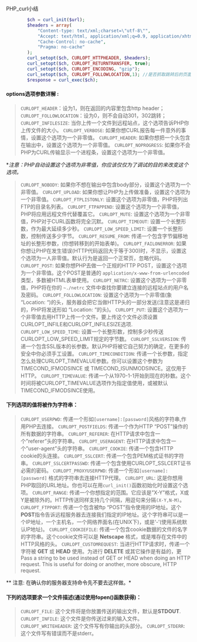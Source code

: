 PHP_curl小结
```php
		$ch = curl_init($url);
        $headers = array(
            "Content-type: text/xml;charset=\"utf-8\"",
            "Accept: text/html, application/xml;q=0.9, application/xhtml+xml, image/png, image/webp, image/jpeg, image/gif, image/x-xbitmap, */*;q=0.1",
            "Cache-Control: no-cache",
            "Pragma: no-cache"
        );
        curl_setopt($ch, CURLOPT_HTTPHEADER, $headers);
        curl_setopt($ch, CURLOPT_RETURNTRANSFER, true);
        curl_setopt($ch, CURLOPT_ENCODING, "gzip");
        curl_setopt($ch, CURLOPT_FOLLOWLOCATION,1); //是否抓取跳转后的页面
        $response = curl_exec($ch);
```

#### options选项参数详解 :

> `CURLOPT_HEADER`：设为1，则在返回的内容里包含http header；
	`CURLOPT_FOLLOWLOCATION`：设为0，则不会自动301，302跳转；
	`CURLOPT_INFILESIZE`: 当你上传一个文件到远程站点，这个选项告诉PHP你上传文件的大小。
	`CURLOPT_VERBOSE`: 如果你想CURL报告每一件意外的事情，设置这个选项为一个非零值。
	`CURLOPT_HEADER`: 如果你想把一个头包含在输出中，设置这个选项为一个非零值。
	`CURLOPT_NOPROGRESS`: 如果你不会PHP为CURL传输显示一个进程条，设置这个选项为一个非零值。



**注意：PHP自动设置这个选项为非零值，你应该仅仅为了调试的目的来改变这个选项。*

>`CURLOPT_NOBODY`: 如果你不想在输出中包含body部分，设置这个选项为一个非零值。
	`CURLOPT_UPLOAD`: 如果你想让PHP为上传做准备，设置这个选项为一个非零值。
	`CURLOPT_FTPLISTONLY`: 设置这个选项为非零值，PHP将列出FTP的目录名列表。
	`CURLOPT_FTPAPPEND`: 设置这个选项为一个非零值，PHP将应用远程文件代替覆盖它。
	`CURLOPT_MUTE`: 设置这个选项为一个非零值，PHP对于CURL函数将完全沉默。
	`CURLOPT_TIMEOUT`: 设置一个长整形数，作为最大延续多少秒。
	`CURLOPT_LOW_SPEED_LIMIT`: 设置一个长整形数，控制传送多少字节。
	`CURLOPT_RESUME_FROM`: 传递一个包含字节偏移地址的长整形参数，(你想转移到的开始表单)。
	`CURLOPT_FAILONERROR`: 如果你想让PHP在发生错误(HTTP代码返回大于等于300)时，不显示，设置这个选项为一人非零值。默认行为是返回一个正常页，忽略代码。
	`CURLOPT_POST`: 如果你想PHP去做一个正规的HTTP POST，设置这个选项为一个非零值。这个POST是普通的 `application/x-www-from-urlencoded` 类型，多数被HTML表单使用。
	`CURLOPT_NETRC`: 设置这个选项为一个非零值，PHP将在你的 `~./netrc` 文件中查找你要建立连接的远程站点的用户名及密码。
	`CURLOPT_FOLLOWLOCATION`: 设置这个选项为一个非零值(象 “Location: “)的头，服务器会把它当做HTTP头的一部分发送(注意这是递归的，PHP将发送形如 “Location: “的头)。
	`CURLOPT_PUT`: 设置这个选项为一个非零值去用HTTP上传一个文件。要上传这个文件必须设置CURLOPT_INFILE和CURLOPT_INFILESIZE选项.
	`CURLOPT_LOW_SPEED_TIME`: 设置一个长整形数，控制多少秒传送CURLOPT_LOW_SPEED_LIMIT规定的字节数。
	`CURLOPT_SSLVERSION`: 传递一个包含SSL版本的长参数。默认PHP将被它自己努力的确定，在更多的安全中你必须手工设置。
	`CURLOPT_TIMECONDITION`: 传递一个长参数，指定怎么处理CURLOPT_TIMEVALUE参数。你可以设置这个参数为TIMECOND_IFMODSINCE 或 TIMECOND_ISUNMODSINCE。这仅用于HTTP。
	`CURLOPT_TIMEVALUE`: 传递一个从1970-1-1开始到现在的秒数。这个时间将被CURLOPT_TIMEVALUE选项作为指定值使用，或被默认TIMECOND_IFMODSINCE使用。

#### 下列选项的值将被作为字符串：

> `CURLOPT_USERPWD`: 传递一个形如`[username]:[password]`风格的字符串,作用PHP去连接。
	`CURLOPT_POSTFIELDS`: 传递一个作为HTTP “POST”操作的所有数据的字符串。
	`CURLOPT_REFERER`: 在HTTP请求中包含一个”referer”头的字符串。
	`CURLOPT_USERAGENT`: 在HTTP请求中包含一个”user-agent”头的字符串。
	`CURLOPT_COOKIE`: 传递一个包含HTTP cookie的头连接。
	`CURLOPT_SSLCERT`: 传递一个包含PEM格式证书的字符串。
	`CURLOPT_SSLCERTPASSWD`: 传递一个包含使用CURLOPT_SSLCERT证书必需的密码。
	`CURLOPT_PROXYUSERPWD`: 传递一个形如`[username]:[password]` 格式的字符串去连接HTTP代理。
	`CURLOPT_URL`: 这是你想用PHP取回的URL地址。你也可以在用`curl_init()`函数初始化时设置这个选项。
	`CURLOPT_RANGE`: 传递一个你想指定的范围。它应该是”X-Y”格式，X或Y是被除外的。HTTP传送同样支持几个间隔，用逗句来分隔`(X-Y,N-M)`。
	`CURLOPT_FTPPORT`: 传递一个包含被ftp “POST”指令使用的IP地址。这个 **POST**指令告诉远程服务器去连接我们指定的IP地址。这个字符串可以是一个IP地址，一个主机名，一个网络界面名(在UNIX下)，或是‘-’(使用系统默认IP地址)。
	`CURLOPT_COOKIEFILE`: 传递一个包含cookie数据的文件的名字的字符串。这个cookie文件可以是 **Netscape** 格式，或是堆存在文件中的HTTP风格的头。
	`CURLOPT_CUSTOMREQUEST`: 当进行HTTP请求时，传递一个字符被 **GET** 或 **HEAD** 使用。为进行 **DELETE** 或其它操作是有益的，更Pass a string to be used instead of GET or HEAD when doing an HTTP request. This is useful for doing or another, more obscure, HTTP request.


** 注意: 在确认你的服务器支持命令先不要去这样做。*

#### 下列的选项要求一个文件描述(通过使用fopen()函数获得)：

>`CURLOPT_FILE`: 这个文件将是你放置传送的输出文件，默认是**STDOUT**.
	`CURLOPT_INFILE`: 这个文件是你传送过来的输入文件。
	`CURLOPT_WRITEHEADER`: 这个文件写有你输出的头部分。
	`CURLOPT_STDERR`: 这个文件写有错误而不是stderr。

